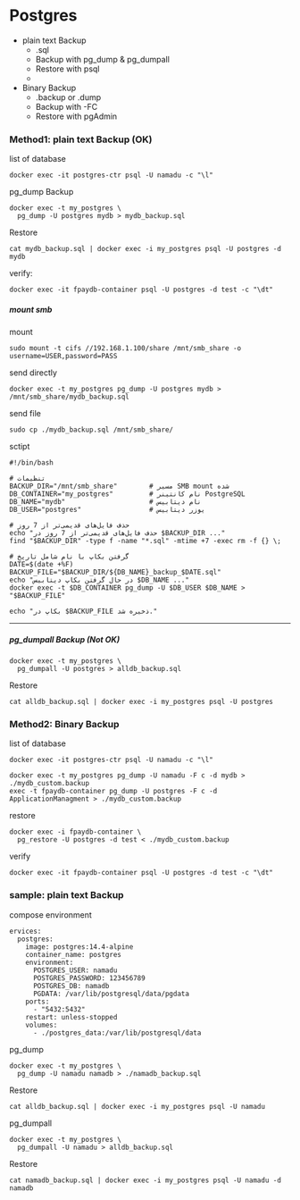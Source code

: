 # Postgres
- plain text Backup
  + .sql
  + Backup with pg_dump & pg_dumpall
  + Restore with psql
  + 
- Binary Backup
  + .backup or .dump
  + Backup with -FC
  + Restore with pgAdmin


### Method1: plain text Backup (OK)
list of database
```
docker exec -it postgres-ctr psql -U namadu -c "\l"
```
pg_dump Backup
```
docker exec -t my_postgres \
  pg_dump -U postgres mydb > mydb_backup.sql
```

Restore
```
cat mydb_backup.sql | docker exec -i my_postgres psql -U postgres -d mydb
```
verify:
```
docker exec -it fpaydb-container psql -U postgres -d test -c "\dt"
```

##### mount smb
mount
```
sudo mount -t cifs //192.168.1.100/share /mnt/smb_share -o username=USER,password=PASS
```
send directly
```
docker exec -t my_postgres pg_dump -U postgres mydb > /mnt/smb_share/mydb_backup.sql
```
send file
```
sudo cp ./mydb_backup.sql /mnt/smb_share/
```

sctipt
```
#!/bin/bash

# تنظیمات
BACKUP_DIR="/mnt/smb_share"        # مسیر SMB mount شده
DB_CONTAINER="my_postgres"         # نام کانتینر PostgreSQL
DB_NAME="mydb"                     # نام دیتابیس
DB_USER="postgres"                 # یوزر دیتابیس

# حذف فایل‌های قدیمی‌تر از 7 روز
echo "حذف فایل‌های قدیمی‌تر از 7 روز در $BACKUP_DIR ..."
find "$BACKUP_DIR" -type f -name "*.sql" -mtime +7 -exec rm -f {} \;

# گرفتن بکاپ با نام شامل تاریخ
DATE=$(date +%F)
BACKUP_FILE="$BACKUP_DIR/${DB_NAME}_backup_$DATE.sql"
echo "در حال گرفتن بکاپ دیتابیس $DB_NAME ..."
docker exec -t $DB_CONTAINER pg_dump -U $DB_USER $DB_NAME > "$BACKUP_FILE"

echo "بکاپ در $BACKUP_FILE ذخیره شد."

```

--------------------------------------------------------------------------------------------------------------------------------------------------------
##### pg_dumpall Backup (Not OK)
```
docker exec -t my_postgres \
  pg_dumpall -U postgres > alldb_backup.sql
```
Restore
```
cat alldb_backup.sql | docker exec -i my_postgres psql -U postgres
```

### Method2: Binary Backup

list of database
```
docker exec -it postgres-ctr psql -U namadu -c "\l"
```
```
docker exec -t my_postgres pg_dump -U namadu -F c -d mydb > ./mydb_custom.backup
exec -t fpaydb-container pg_dump -U postgres -F c -d ApplicationManagment > ./mydb_custom.backup
```
restore
```
docker exec -i fpaydb-container \
  pg_restore -U postgres -d test < ./mydb_custom.backup
```
verify
```
docker exec -it fpaydb-container psql -U postgres -d test -c "\dt"
```







### sample: plain text Backup
compose environment
```
ervices:
  postgres:
    image: postgres:14.4-alpine
    container_name: postgres
    environment:
      POSTGRES_USER: namadu
      POSTGRES_PASSWORD: 123456789
      POSTGRES_DB: namadb
      PGDATA: /var/lib/postgresql/data/pgdata
    ports:
      - "5432:5432"
    restart: unless-stopped
    volumes:
      - ./postgres_data:/var/lib/postgresql/data
```
pg_dump
```
docker exec -t my_postgres \
  pg_dump -U namadu namadb > ./namadb_backup.sql
```
Restore
```
cat alldb_backup.sql | docker exec -i my_postgres psql -U namadu
```

pg_dumpall
```
docker exec -t my_postgres \
  pg_dumpall -U namadu > alldb_backup.sql
```
Restore
```
cat namadb_backup.sql | docker exec -i my_postgres psql -U namadu -d namadb
```
